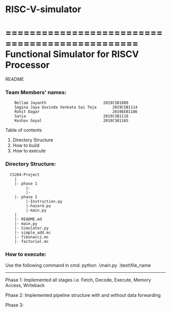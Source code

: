 # RISC-V-simulator
================================================
Functional Simulator for RISCV Processor
================================================

README

### Team Members' names:
        Bellam Jayanth	                       2019CSB1080
        Sagina Jaya Govinda Venkata Sai Teja       2019CSB1114
        Rohit Dagar	                               2019EEB1186
        Satia	                               2019CSB1118
        Keshav Goyal	                       2019CSB1165

Table of contents
1. Directory Structure
2. How to build
3. How to execute


### Directory Structure: 
      CS204-Project
        |
        |- phase 1
             |-
             |-
        |- phase 2
             |-Instruction.py
             |-hazard.py
             |-main.py
        |     
        |- README.md
        |- main.py
        |- Simulator.py
        |- simple_add.mc
        |- fibonacci.mc
        |- factorial.mc

      

### How to execute: 
Use the following command in cmd: 
python .\main.py .\test\file_name
    
----------
Phase 1:
Implemented all stages i.e. Fetch, Decode, Execute, Memory Access, Writeback

Phase 2:
Implemented pipeline structure with and without data forwarding


Phase 3:
